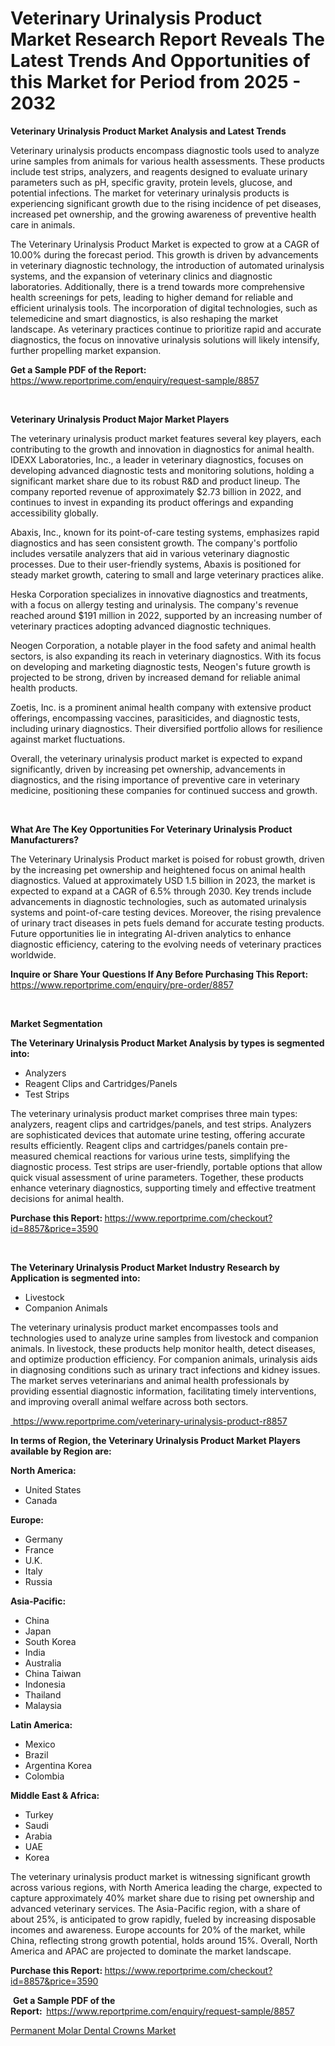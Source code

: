 <p><h1>Veterinary Urinalysis Product Market Research Report Reveals The Latest Trends And Opportunities of this Market for Period from 2025 - 2032</h1></p><p><strong>Veterinary Urinalysis Product Market Analysis and Latest Trends</strong></p>
<p><p>Veterinary urinalysis products encompass diagnostic tools used to analyze urine samples from animals for various health assessments. These products include test strips, analyzers, and reagents designed to evaluate urinary parameters such as pH, specific gravity, protein levels, glucose, and potential infections. The market for veterinary urinalysis products is experiencing significant growth due to the rising incidence of pet diseases, increased pet ownership, and the growing awareness of preventive health care in animals.</p><p>The Veterinary Urinalysis Product Market is expected to grow at a CAGR of 10.00% during the forecast period. This growth is driven by advancements in veterinary diagnostic technology, the introduction of automated urinalysis systems, and the expansion of veterinary clinics and diagnostic laboratories. Additionally, there is a trend towards more comprehensive health screenings for pets, leading to higher demand for reliable and efficient urinalysis tools. The incorporation of digital technologies, such as telemedicine and smart diagnostics, is also reshaping the market landscape. As veterinary practices continue to prioritize rapid and accurate diagnostics, the focus on innovative urinalysis solutions will likely intensify, further propelling market expansion.</p></p>
<p><strong>Get a Sample PDF of the Report:&nbsp;</strong> <a href="https://www.reportprime.com/enquiry/request-sample/8857?utm_campaign=3175&utm_medium=2&utm_source=Github&utm_content=ia&utm_term=20032025&utm_id=veterinary-urinalysis-product">https://www.reportprime.com/enquiry/request-sample/8857</a></p>
<p>&nbsp;</p>
<p><strong>Veterinary Urinalysis Product Major Market Players</strong></p>
<p><p>The veterinary urinalysis product market features several key players, each contributing to the growth and innovation in diagnostics for animal health. IDEXX Laboratories, Inc., a leader in veterinary diagnostics, focuses on developing advanced diagnostic tests and monitoring solutions, holding a significant market share due to its robust R&D and product lineup. The company reported revenue of approximately $2.73 billion in 2022, and continues to invest in expanding its product offerings and expanding accessibility globally.</p><p>Abaxis, Inc., known for its point-of-care testing systems, emphasizes rapid diagnostics and has seen consistent growth. The company's portfolio includes versatile analyzers that aid in various veterinary diagnostic processes. Due to their user-friendly systems, Abaxis is positioned for steady market growth, catering to small and large veterinary practices alike.</p><p>Heska Corporation specializes in innovative diagnostics and treatments, with a focus on allergy testing and urinalysis. The company's revenue reached around $191 million in 2022, supported by an increasing number of veterinary practices adopting advanced diagnostic techniques.</p><p>Neogen Corporation, a notable player in the food safety and animal health sectors, is also expanding its reach in veterinary diagnostics. With its focus on developing and marketing diagnostic tests, Neogen's future growth is projected to be strong, driven by increased demand for reliable animal health products.</p><p>Zoetis, Inc. is a prominent animal health company with extensive product offerings, encompassing vaccines, parasiticides, and diagnostic tests, including urinary diagnostics. Their diversified portfolio allows for resilience against market fluctuations.</p><p>Overall, the veterinary urinalysis product market is expected to expand significantly, driven by increasing pet ownership, advancements in diagnostics, and the rising importance of preventive care in veterinary medicine, positioning these companies for continued success and growth.</p></p>
<p>&nbsp;</p>
<p><strong>What Are The Key Opportunities For Veterinary Urinalysis Product Manufacturers?</strong></p>
<p><p>The Veterinary Urinalysis Product market is poised for robust growth, driven by the increasing pet ownership and heightened focus on animal health diagnostics. Valued at approximately USD 1.5 billion in 2023, the market is expected to expand at a CAGR of 6.5% through 2030. Key trends include advancements in diagnostic technologies, such as automated urinalysis systems and point-of-care testing devices. Moreover, the rising prevalence of urinary tract diseases in pets fuels demand for accurate testing products. Future opportunities lie in integrating AI-driven analytics to enhance diagnostic efficiency, catering to the evolving needs of veterinary practices worldwide.</p></p>
<p><strong>Inquire or Share Your Questions If Any Before Purchasing This Report:</strong> <a href="https://www.reportprime.com/enquiry/pre-order/8857?utm_campaign=3175&utm_medium=2&utm_source=Github&utm_content=ia&utm_term=20032025&utm_id=veterinary-urinalysis-product">https://www.reportprime.com/enquiry/pre-order/8857</a></p>
<p>&nbsp;</p>
<p><strong>Market Segmentation</strong></p>
<p><strong>The Veterinary Urinalysis Product Market Analysis by types is segmented into:</strong></p>
<p><ul><li>Analyzers</li><li>Reagent Clips and Cartridges/Panels</li><li>Test Strips</li></ul></p>
<p><p>The veterinary urinalysis product market comprises three main types: analyzers, reagent clips and cartridges/panels, and test strips. Analyzers are sophisticated devices that automate urine testing, offering accurate results efficiently. Reagent clips and cartridges/panels contain pre-measured chemical reactions for various urine tests, simplifying the diagnostic process. Test strips are user-friendly, portable options that allow quick visual assessment of urine parameters. Together, these products enhance veterinary diagnostics, supporting timely and effective treatment decisions for animal health.</p></p>
<p><strong>Purchase this Report:&nbsp;</strong><a href="https://www.reportprime.com/checkout?id=8857&price=3590&utm_campaign=3175&utm_medium=2&utm_source=Github&utm_content=ia&utm_term=20032025&utm_id=veterinary-urinalysis-product">https://www.reportprime.com/checkout?id=8857&price=3590</a></p>
<p>&nbsp;</p>
<p><strong>The Veterinary Urinalysis Product Market Industry Research by Application is segmented into:</strong></p>
<p><ul><li>Livestock</li><li>Companion Animals</li></ul></p>
<p><p>The veterinary urinalysis product market encompasses tools and technologies used to analyze urine samples from livestock and companion animals. In livestock, these products help monitor health, detect diseases, and optimize production efficiency. For companion animals, urinalysis aids in diagnosing conditions such as urinary tract infections and kidney issues. The market serves veterinarians and animal health professionals by providing essential diagnostic information, facilitating timely interventions, and improving overall animal welfare across both sectors.</p></p>
<p><a href="https://www.reportprime.com/veterinary-urinalysis-product-r8857?utm_campaign=3175&utm_medium=2&utm_source=Github&utm_content=ia&utm_term=20032025&utm_id=veterinary-urinalysis-product">&nbsp;https://www.reportprime.com/veterinary-urinalysis-product-r8857</a></p>
<p><strong>In terms of Region, the Veterinary Urinalysis Product Market Players available by Region are:</strong></p>
<p>
    <p> <strong> North America: </strong>
        <ul>
            <li>United States</li>
            <li>Canada</li>
        </ul>
        </p> 
    <p> <strong> Europe: </strong>
        <ul>
            <li>Germany</li>
            <li>France</li>
            <li>U.K.</li>
            <li>Italy</li>
            <li>Russia</li>
        </ul>
        </p> 
    <p> <strong> Asia-Pacific: </strong>
        <ul>
            <li>China</li>
            <li>Japan</li>
            <li>South Korea</li>
            <li>India</li>
            <li>Australia</li>
            <li>China Taiwan</li>
            <li>Indonesia</li>
            <li>Thailand</li>
            <li>Malaysia</li>
        </ul>
        </p> 
    <p> <strong> Latin America: </strong>
        <ul>
            <li>Mexico</li>
            <li>Brazil</li>
            <li>Argentina Korea</li>
            <li>Colombia</li>
        </ul>
        </p> 
    <p> <strong> Middle East & Africa: </strong>
        <ul>
            <li>Turkey</li>
            <li>Saudi</li>
            <li>Arabia</li>
            <li>UAE</li>
            <li>Korea</li>
        </ul>
    </p>
    </p>
<p><p>The veterinary urinalysis product market is witnessing significant growth across various regions, with North America leading the charge, expected to capture approximately 40% market share due to rising pet ownership and advanced veterinary services. The Asia-Pacific region, with a share of about 25%, is anticipated to grow rapidly, fueled by increasing disposable incomes and awareness. Europe accounts for 20% of the market, while China, reflecting strong growth potential, holds around 15%. Overall, North America and APAC are projected to dominate the market landscape.</p></p>
<p><strong>Purchase this Report: </strong><a href="https://www.reportprime.com/checkout?id=8857&price=3590&utm_campaign=3175&utm_medium=2&utm_source=Github&utm_content=ia&utm_term=20032025&utm_id=veterinary-urinalysis-product">https://www.reportprime.com/checkout?id=8857&price=3590</a></p>
<p>&nbsp;<strong>Get a Sample PDF of the Report:&nbsp;&nbsp;</strong><a href="https://www.reportprime.com/enquiry/request-sample/8857?utm_campaign=3175&utm_medium=2&utm_source=Github&utm_content=ia&utm_term=20032025&utm_id=veterinary-urinalysis-product">https://www.reportprime.com/enquiry/request-sample/8857</a></p>
<p><strong></strong></p>
<p><p><a href="https://github.com/duscarajlha/Market-Research-Report-List-1/blob/main/permanent-molar-dental-crowns-market.md?utm_campaign=3175&utm_medium=2&utm_source=Github&utm_content=ia&utm_term=20032025&utm_id=veterinary-urinalysis-product">Permanent Molar Dental Crowns Market</a></p></p>